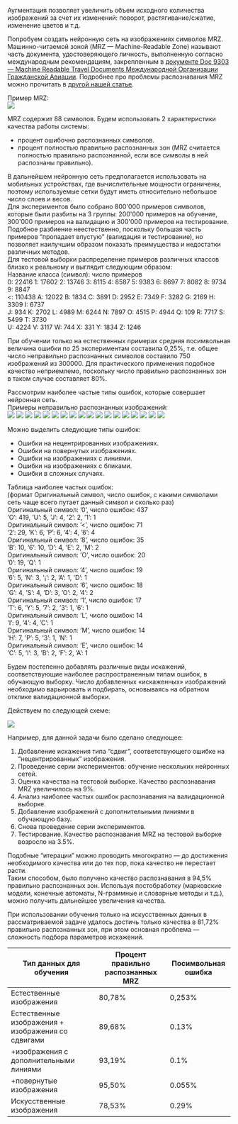 Аугментация позволяет увеличить объем исходного количества изображений за счет их изменений: поворот, растягивание/сжатие, изменение цветов и т.д.

  
Попробуем создать нейронную сеть на изображениях символов MRZ. Машинно-читаемой зоной (MRZ — Machine-Readable Zone) называют часть документа, удостоверяющего личность, выполненную согласно международным рекомендациям, закрепленным в [документе Doc 9303 — Machine Readable Travel Documents Международной Организации Гражданской Авиации](http://www.icao.int/publications/pages/publication.aspx?docnum=9303). Подробнее про проблемы распознавания MRZ можно прочитать в [другой нашей статье](http://habrahabr.ru/company/smartengines/blog/259649/).  
  
Пример MRZ:  
![](https://habrastorage.org/r/w1560/files/a8a/f31/c8e/a8af31c8e6dc4f5fa0539238005ebde3.png)  
  
MRZ содержит 88 символов. Будем использовать 2 характеристики качества работы системы:  

- процент ошибочно распознанных символов.
- процент полностью правильно распознанных зон (MRZ считается полностью правильно распознанной, если все символы в ней распознаны правильно).

  
В дальнейшем нейронную сеть предполагается использовать на мобильных устройствах, где вычислительные мощности ограничены, поэтому используемые сетки будут иметь относительно небольшое число слоев и весов.  
Для экспериментов было собрано 800'000 примеров символов, которые были разбиты на 3 группы: 200'000 примеров на обучение, 300'000 примеров на валидацию и 300'000 примеров на тестирование. Подобное разбиение неестественно, поскольку большая часть примеров “пропадает впустую” (валидация и тестирование), но позволяет наилучшим образом показать преимущества и недостатки различных методов.  
Для тестовой выборки распределение примеров различных классов близко к реальному и выглядит следующим образом:  
Название класса (символ): число примеров  
0: 22416 1: 17602 2: 13746 3: 8115 4: 8587 5: 9383 6: 8697 7: 8082 8: 9734 9: 8847  
<: 110438 A: 12022 B: 1834 C: 3891 D: 2952 E: 7349 F: 3282 G: 2169 H: 3309 I: 6737  
J: 934 K: 2702 L: 4989 M: 6244 N: 7897 O: 4515 P: 4944 Q: 109 R: 7717 S: 5499 T: 3730  
U: 4224 V: 3117 W: 744 X: 331 Y: 1834 Z: 1246  
  
При обучении только на естественных примерах средняя посимвольная величина ошибки по 25 экспериментам составила 0,25%, т.е. общее число неправильно распознанных символов составило 750 изображений из 300000. Для практического применения подобное качество неприемлемо, поскольку число правильно распознанных зон в таком случае составляет 80%.  
  
Рассмотрим наиболее частые типы ошибок, которые совершает нейронная сеть.  
Примеры неправильно распознанных изображений:  
![](https://habrastorage.org/r/w1560/files/acc/a0b/687/acca0b687d7647b2a94263f72614655a.png) ![](https://habrastorage.org/r/w1560/files/97c/41f/b34/97c41fb3445e4369954a06391ad7b70e.png) ![](https://habrastorage.org/r/w1560/files/ef5/dbf/717/ef5dbf7177654bc682c7d33e8cccd1b4.png) ![](https://habrastorage.org/r/w1560/files/77d/e59/a31/77de59a314984ec9b154b59058fae07e.png) ![](https://habrastorage.org/r/w1560/files/c14/2e0/248/c142e024853c4e1d940a2e5528261ea9.png) ![](https://habrastorage.org/r/w1560/files/632/6f3/943/6326f394353d4b5ea7b4ae2791d94868.png) ![](https://habrastorage.org/r/w1560/files/5e2/ccd/8f9/5e2ccd8f9c164d3eb418348e090adcb1.png) ![](https://habrastorage.org/r/w1560/files/d78/0ef/0eb/d780ef0eb5e9406484f249033f391d6f.png) ![](https://habrastorage.org/r/w1560/files/4fa/e6d/79a/4fae6d79aae945f1b7b2e164b040c0c5.png) ![](https://habrastorage.org/r/w1560/files/0d0/86f/ce0/0d086fce0ed44badaedba4f4b1616d64.png) ![](https://habrastorage.org/r/w1560/files/ca0/c72/2ed/ca0c722ed4d648c69f64845393400eb0.png) ![](https://habrastorage.org/r/w1560/files/1ef/b03/23e/1efb0323ec644d9fa932288d0cb870bd.png) ![](https://habrastorage.org/r/w1560/files/eef/4b0/488/eef4b0488e8f4f939a83aaaefc063ad5.png) ![](https://habrastorage.org/r/w1560/files/7e8/b21/409/7e8b2140966248bf8661cf4421c896f6.png) ![](https://habrastorage.org/r/w1560/files/eb1/01c/47a/eb101c47a8de4c2e8b8ca7cc61f4ffad.png) ![](https://habrastorage.org/r/w1560/files/b61/7c3/6de/b617c36deba743b4959775e293269cda.png) ![](https://habrastorage.org/r/w1560/files/d7d/503/c85/d7d503c85a00450080a3ae732c0f4d8c.png) ![](https://habrastorage.org/r/w1560/files/f7e/6f0/a94/f7e6f0a945cf4342a9d317b289cec88f.png)  
  
Можно выделить следующие типы ошибок:  

- Ошибки на нецентрированных изображениях.
- Ошибки на повернутых изображениях.
- Ошибки на изображениях с линиями.
- Ошибки на изображениях с бликами.
- Ошибки в сложных случаях.

  
Таблица наиболее частых ошибок:  
(формат Оригинальный символ, число ошибок, с какими символами сеть чаще всего путает данный символ и сколько раз)  
Оригинальный символ: ’0’, число ошибок: 437  
’O’: 419, ’U’: 5, ’J’: 4, ’2’: 2, ’1’: 1  
Оригинальный символ: ’<’, число ошибок: 71  
’2’: 29, ’K’: 6, ’P’: 6, ’4’: 4, ’6’: 4  
Оригинальный символ: ’8’, число ошибок: 35  
’B’: 10, ’6’: 10, ’D’: 4, ’E’: 2, ’M’: 2  
Оригинальный символ: ’O’, число ошибок: 20  
’0’: 19, ’Q’: 1  
Оригинальный символ: ’4’, число ошибок: 19  
’6’: 5, ’N’: 3, ’¡’: 2, ’A’: 1, ’D’: 1  
Оригинальный символ: ’6’, число ошибок: 18  
’G’: 4, ’S’: 4, ’D’: 3, ’O’: 2, ’4’: 2  
Оригинальный символ: ’1’, число ошибок: 17  
’T’: 6, ’Y’: 5, ’7’: 2, ’3’: 1, ’6’: 1  
Оригинальный символ: ’L’, число ошибок: 14  
’I’: 9, ’4’: 4, ’C’: 1  
Оригинальный символ: ’M’, число ошибок: 14  
’H’: 7, ’P’: 5, ’3’: 1, ’N’: 1  
Оригинальный символ: ’E’, число ошибок: 14  
’C’: 5, ’I’: 3, ’B’: 2, ’F’: 2, ’A’: 1  
  
Будем постепенно добавлять различные виды искажений, соответствующие наиболее распространенным типам ошибок, в обучающую выборку. Число добавленных «искаженных» изображений необходимо варьировать и подбирать, основываясь на обратном отклике валидационной выборки.  
  
Действуем по следующей схеме:  

![](https://habrastorage.org/r/w1560/files/7f5/1b2/912/7f51b291260847648bc9960b55dc25c9.png)

  
Например, для данной задачи было сделано следующее:  

1. Добавление искажения типа “сдвиг”, соответствующего ошибке на “нецентрированных” изображения.
2. Проведение серии экспериментов: обучение нескольких нейронных сетей.
3. Оценка качества на тестовой выборке. Качество распознавания MRZ увеличилось на 9%.
4. Анализ наиболее частых ошибок распознавания на валидационной выборке.
5. Добавление изображений с дополнительными линиями в обучающую базу.
6. Снова проведение серии экспериментов.
7. Тестирование. Качество распознавания MRZ на тестовой выборке возросло на 3.5%.

  
Подобные “итерации” можно проводить многократно — до достижения необходимого качества или до тех пор, пока качество не перестает расти.  
Таким способом, было получено качество распознавания в 94,5% правильно распознанных зон. Используя постобработку (марковские модели, конечные автоматы, N-граммные и словарные методы и т.д.), можно получить дальнейшее увеличения качества.  
  
При использовании обучения только на искусственных данных в рассматриваемой задаче удалось достичь только качества в 81,72% правильно распознанных зон, при этом основная проблема — сложность подбора параметров искажений.  

|Тип данных для обучения|Процент правильно распознанных MRZ|Посимвольная ошибка|
|---|---|---|
|Естественные изображения|80,78%|0,253%|
|Естественные изображения + изображения со сдвигами|89,68%|0.13%|
|+изображения с дополнительными линиями|93,19%|0.1%|
|+повернутые изображения|95,50%|0.055%|
|Искусственные изображения|78,53%|0.29%|